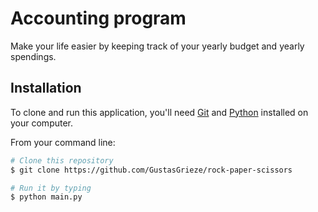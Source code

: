 # Accounting program

Make your life easier by keeping track of your yearly budget and yearly spendings.
## Installation


To clone and run this application, you'll need [Git](https://git-scm.com) and [Python](https://www.python.org/downloads/) installed on your computer.

From your command line:
```bash
# Clone this repository
$ git clone https://github.com/GustasGrieze/rock-paper-scissors

# Run it by typing
$ python main.py
```
